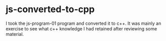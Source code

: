 # js-converted-to-cpp
I took the js-program-01 program and converted it to c++. It was mainly an exercise to see what c++ knowledge I had retained after reviewing some material. 
